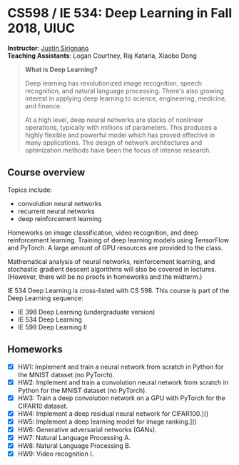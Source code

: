 # CS598 / IE 534: Deep Learning in Fall 2018, UIUC


**Instructor**: [Justin Sirignano](https://jasirign.github.io/)  
**Teaching Assistants**: Logan Courtney, Raj Kataria, Xiaobo Dong 

> **What is Deep Learning?**
> 
> Deep learning has revolutionized image recognition, speech recognition, and natural language processing. There's also growing interest in applying deep learning to science, engineering, medicine, and finance.
> 
> At a high level, deep neural networks are stacks of nonlinear operations, typically with millions of parameters. This produces a highly flexible and powerful model which has proved effective in many applications. The design of network architectures and optimization methods have been the focus of intense research.


## Course overview

Topics include:

- convolution neural networks
- recurrent neural networks
- deep reinforcement learning

Homeworks on image classification, video recognition, and deep reinforcement learning. Training of deep learning models using TensorFlow and PyTorch. A large amount of GPU resources are provided to the class.

Mathematical analysis of neural networks, reinforcement learning, and stochastic gradient descent algorithms will also be covered in lectures. (However, there will be no proofs in homeworks and the midterm.)

IE 534 Deep Learning is cross-listed with CS 598. This course is part of the Deep Learning sequence:

- IE 398 Deep Learning (undergraduate version)
- IE 534 Deep Learning
- IE 598 Deep Learning II


## Homeworks

- [x] HW1: Implement and train a neural network from scratch in Python for the MNIST dataset (no PyTorch).
- [x] HW2: Implement and train a convolution neural network from scratch in Python for the MNIST dataset (no PyTorch).
- [x] HW3: Train a deep convolution network on a GPU with PyTorch for the CIFAR10 dataset.
- [x] HW4: Implement a deep residual neural network for CIFAR100.]()
- [x] HW5: Implement a deep learning model for image ranking.]()
- [x] HW6: Generative adversarial networks (GANs).
- [x] HW7: Natural Language Processing A.
- [x] HW8: Natural Language Processing B.
- [x] HW9: Video recognition I.
